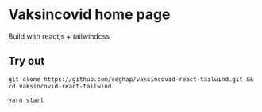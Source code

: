 # Vaksincovid home page

Build with reactjs + tailwindcss

## Try out

```
git clone https://github.com/ceghap/vaksincovid-react-tailwind.git && cd vaksincovid-react-tailwind
```

```
yarn start
```

